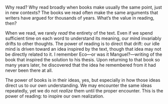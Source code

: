 Why read? Why read broadly when books make usually the same point, just in new contexts? The books we read often make the same arguments that writers have argued for thousands of years. What’s the value in reading, then?

When we read, we rarely *read* the entirety of the text. Even if we spend sufficient time on each word to understand its meaning, our mind invariably drifts to other thoughts. The power of reading is to direct that drift: our idle mind is driven toward an idea inspired by the text, though that idea may not be directly related to it. I remember Eco—or was it Manguel?—writing of the book that inspired the solution to his thesis. Upon returning to that book so many years later, he discovered that the idea he remembered from it had never been there at all.

The power of books is in their ideas, yes, but especially in how those ideas direct us to our own understanding. We may encounter the same ideas repeatedly, yet we do not *realize* them until the proper encounter. This is the power of reading: to inspire our own realization.